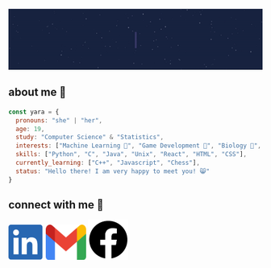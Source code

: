 ![Hiya, my name is Yara ✨ I am a 💻 computer scientist 💻 📈 statistician 📈 🦋 student for life 🦋](./newintro.gif)

## about me 🌸
```javascript
const yara = {
  pronouns: "she" | "her",
  age: 19,
  study: "Computer Science" & "Statistics",
  interests: ["Machine Learning 🤖", "Game Development 👾", "Biology 🧬", "Astronomy 🪐", "Make-up 💄"],
  skills: ["Python", "C", "Java", "Unix", "React", "HTML", "CSS"],
  currently_learning: ["C++", "Javascript", "Chess"],
  status: "Hello there! I am very happy to meet you! 😸"
}
```

## connect with me 🌺

<p align="start">
  <a href="https://www.linkedin.com/in/yara-r-81b044135/">
    <img src="https://github.com/radwin01/PersonalWebsite/blob/master/src/assets/social_media/linkedin_logo.png" 
         alt="linkedin" width="70" height="70"/></a>
  <a href="mailto:y9rdwn0110@gmail.com">
    <img src="https://github.com/radwin01/PersonalWebsite/blob/master/src/assets/social_media/gmail_logo.png" 
         alt="gmail" width="80" height="70"/></a>
  <a href="https://www.facebook.com/yr.rdwn011009/">
    <img src="https://github.com/radwin01/PersonalWebsite/blob/master/src/assets/social_media/facebook_logo.png"
         alt="facebook" width="80" height="80"/></a>
 </p>
